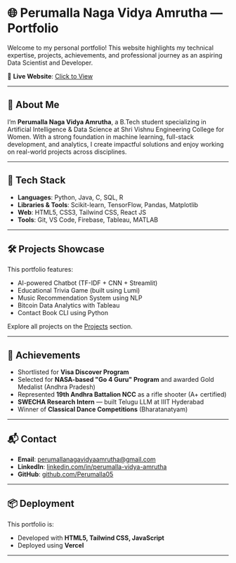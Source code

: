 
# 🌐 Perumalla Naga Vidya Amrutha — Portfolio

Welcome to my personal portfolio! This website highlights my technical expertise, projects, achievements, and professional journey as an aspiring Data Scientist and Developer.

🔗 **Live Website**: [Click to View](https://portfolio-git-main-perumalla-naga-vidya-amruthas-projects.vercel.app)

---

## 🧠 About Me

I’m **Perumalla Naga Vidya Amrutha**, a B.Tech student specializing in Artificial Intelligence & Data Science at Shri Vishnu Engineering College for Women. With a strong foundation in machine learning, full-stack development, and analytics, I create impactful solutions and enjoy working on real-world projects across disciplines.

---

## 🚀 Tech Stack

- **Languages**: Python, Java, C, SQL, R  
- **Libraries & Tools**: Scikit-learn, TensorFlow, Pandas, Matplotlib  
- **Web**: HTML5, CSS3, Tailwind CSS, React JS  
- **Tools**: Git, VS Code, Firebase, Tableau, MATLAB

---

## 🛠️ Projects Showcase

This portfolio features:
- AI-powered Chatbot (TF-IDF + CNN + Streamlit)
- Educational Trivia Game (built using Lumi)
- Music Recommendation System using NLP
- Bitcoin Data Analytics with Tableau
- Contact Book CLI using Python

Explore all projects on the [Projects](https://portfolio-git-main-perumalla-naga-vidya-amruthas-projects.vercel.app/#Projects) section.

---

## 🏅 Achievements

- Shortlisted for **Visa Discover Program**
- Selected for **NASA-based "Go 4 Guru" Program** and awarded Gold Medalist (Andhra Pradesh)
- Represented **19th Andhra Battalion NCC** as a rifle shooter (A+ certified)
- **SWECHA Research Intern** — built Telugu LLM at IIIT Hyderabad
- Winner of **Classical Dance Competitions** (Bharatanatyam)

---



## 📬 Contact

- **Email**: perumallanagavidyaamrutha@gmail.com  
- **LinkedIn**: [linkedin.com/in/perumalla-vidya-amrutha](https://www.linkedin.com/in/perumalla-vidya-amrutha)  
- **GitHub**: [github.com/Perumalla05](https://github.com/Perumalla05)  

---

## 📦 Deployment

This portfolio is:
- Developed with **HTML5, Tailwind CSS, JavaScript**
- Deployed using **Vercel**

---

